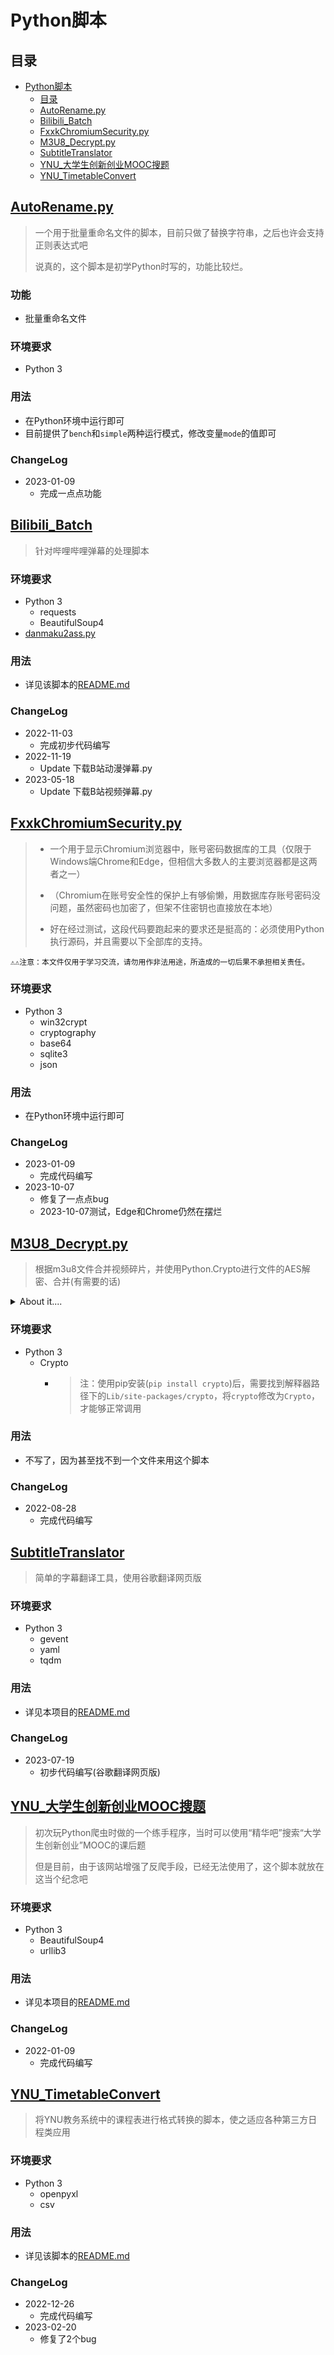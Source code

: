 # Python脚本

## 目录

* [Python脚本](#python脚本)
  * [目录](#目录)
  * [AutoRename.py](#autorenamepy)
  * [Bilibili\_Batch](#bilibili_batch)
  * [FxxkChromiumSecurity.py](#fxxkchromiumsecuritypy)
  * [M3U8\_Decrypt.py](#m3u8_decryptpy)
  * [SubtitleTranslator](#subtitletranslator)
  * [YNU\_大学生创新创业MOOC搜题](#ynu_大学生创新创业mooc搜题)
  * [YNU\_TimetableConvert](#ynu_timetableconvert)

## [AutoRename.py](./AutoRename.py)

> 一个用于批量重命名文件的脚本，目前只做了替换字符串，之后也许会支持正则表达式吧
>
> 说真的，这个脚本是初学Python时写的，功能比较烂。

### 功能

* 批量重命名文件

### 环境要求

* Python 3

### 用法

* 在Python环境中运行即可
* 目前提供了`bench`和`simple`两种运行模式，修改变量`mode`的值即可

### ChangeLog

* 2023-01-09
  * 完成一点点功能

## [Bilibili_Batch](./Bilibili_Batch/下载B站动漫弹幕.py)

> 针对哔哩哔哩弹幕的处理脚本

### 环境要求

* Python 3
  * requests
  * BeautifulSoup4
* [danmaku2ass.py](https://github.com/m13253/danmaku2ass/danmaku2ass.py)

### 用法

* 详见该脚本的[README.md](./Bilibili_Batch/README.md)

### ChangeLog

* 2022-11-03
  * 完成初步代码编写
* 2022-11-19
  * Update 下载B站动漫弹幕.py
* 2023-05-18
  * Update 下载B站视频弹幕.py

## [FxxkChromiumSecurity.py](./FxxkChromiumSecurity.py)

> * 一个用于显示Chromium浏览器中，账号密码数据库的工具（仅限于Windows端Chrome和Edge，但相信大多数人的主要浏览器都是这两者之一）
>
> * （Chromium在账号安全性的保护上有够偷懒，用数据库存账号密码没问题，虽然密码也加密了，但架不住密钥也直接放在本地）
>
> * 好在经过测试，这段代码要跑起来的要求还是挺高的：必须使用Python执行源码，并且需要以下全部库的支持。

    ⚠⚠注意：本文件仅用于学习交流，请勿用作非法用途，所造成的一切后果不承担相关责任。

### 环境要求

* Python 3
  * win32crypt
  * cryptography
  * base64
  * sqlite3
  * json

### 用法

* 在Python环境中运行即可

### ChangeLog

* 2023-01-09
  * 完成代码编写
* 2023-10-07
  * 修复了一点点bug
  * 2023-10-07测试，Edge和Chrome仍然在摆烂

## [M3U8_Decrypt.py](./M3U8_Decrypt.py)

> 根据m3u8文件合并视频碎片，并使用Python.Crypto进行文件的AES解密、合并(有需要的话)

<details>
  <summary>About it....</summary>
  可以说这个脚本完全是为了解决UC下载视频的问题而写的。曾经在UC上下载视频，格式是<code>m3u8</code>，且使用了<code>AES-128</code>加密，使得大多数本支持<code>ts</code>格式的视频软件也无法正常播放。不过发现现在UC自带转mp4功能了，并且取消了加密，所以这个脚本就没什么用了....
</details>

### 环境要求

* Python 3
  * Crypto
    * > 注：使用pip安装(`pip install crypto`)后，需要找到解释器路径下的`Lib/site-packages/crypto`，将`crypto`修改为`Crypto`，才能够正常调用

### 用法

* 不写了，因为甚至找不到一个文件来用这个脚本

### ChangeLog

* 2022-08-28
  * 完成代码编写

## [SubtitleTranslator](./SubtitleTranslator/)

> 简单的字幕翻译工具，使用谷歌翻译网页版

### 环境要求

* Python 3
  * gevent
  * yaml
  * tqdm

### 用法

* 详见本项目的[README.md](./SubtitleTranslator/README.md)

### ChangeLog

* 2023-07-19
  * 初步代码编写(谷歌翻译网页版)

## [YNU_大学生创新创业MOOC搜题](./YNU_大学生创新创业MOOC搜题/)

> 初次玩Python爬虫时做的一个练手程序，当时可以使用“精华吧”搜索“大学生创新创业”MOOC的课后题
>
> 但是目前，由于该网站增强了反爬手段，已经无法使用了，这个脚本就放在这当个纪念吧

### 环境要求

* Python 3
  * BeautifulSoup4
  * urllib3

### 用法

* 详见本项目的[README.md](./YNU_大学生创新创业MOOC搜题/README.md)

### ChangeLog

* 2022-01-09
  * 完成代码编写

## [YNU_TimetableConvert](./YNU_TimetableConvert/)

> 将YNU教务系统中的课程表进行格式转换的脚本，使之适应各种第三方日程类应用

### 环境要求

* Python 3
  * openpyxl
  * csv

### 用法

* 详见该脚本的[README.md](./YNU_TimetableConvert/README.md)

### ChangeLog

* 2022-12-26
  * 完成代码编写
* 2023-02-20
  * 修复了2个bug
